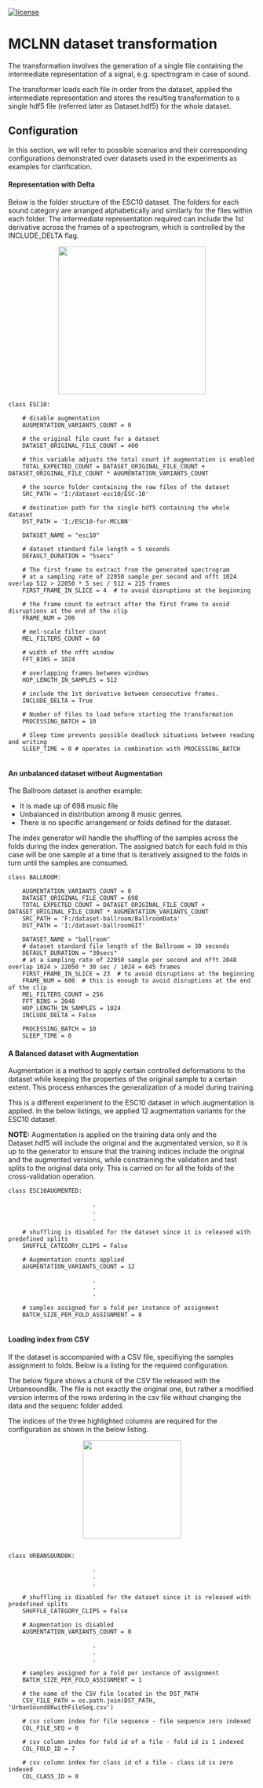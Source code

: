 

[![license](https://img.shields.io/github/license/mashape/apistatus.svg?maxAge=2592000)](https://github.com/fadymedhat/MCLNN/blob/master/LICENSE)

MCLNN dataset transformation
========
The transformation involves the generation of a single file containing the intermediate representation of a signal,
e.g. spectrogram in case of sound. 

The transformer loads each file in order from the dataset, applied the intermediate representation and stores the resulting
transformation to a single hdf5 file (referred later as Dataset.hdf5) for the whole dataset.


## Configuration 

In this section, we will refer to possible scenarios and their corresponding configurations demonstrated over datasets used 
in the experiments as examples for clarification.


#### Representation with Delta 

Below is the folder structure of the ESC10 dataset. The folders for each sound category are arranged alphabetically
 and similarly for the files within each folder. The intermediate representation required can include the 1st derivative 
 across the frames of a spectrogram, which is controlled by the INCLUDE_DELTA flag.
 
 
<p align='center'><img height="300"  src='imgs/esc10folderstructure.png'/></p>


```
class ESC10:
    
    # disable augmentation
    AUGMENTATION_VARIANTS_COUNT = 0
    
    # the original file count for a dataset
    DATASET_ORIGINAL_FILE_COUNT = 400
    
    # this variable adjusts the total count if augmentation is enabled
    TOTAL_EXPECTED_COUNT = DATASET_ORIGINAL_FILE_COUNT + DATASET_ORIGINAL_FILE_COUNT * AUGMENTATION_VARIANTS_COUNT
    
    # the source folder containing the raw files of the dataset
    SRC_PATH = 'I:/dataset-esc10/ESC-10'
    
    # destination path for the single hdf5 containing the whole dataset
    DST_PATH = 'I:/ESC10-for-MCLNN'

    DATASET_NAME = "esc10"
    
    # dataset standard file length = 5 seconds
    DEFAULT_DURATION = "5secs"
    
    # The first frame to extract from the generated spectrogram 
    # at a sampling rate of 22050 sample per second and nfft 1024 overlap 512 > 22050 * 5 sec / 512 = 215 frames
    FIRST_FRAME_IN_SLICE = 4  # to avoid disruptions at the beginning
    
    # the frame count to extract after the first frame to avoid disruptions at the end of the clip
    FRAME_NUM = 200  
   
    # mel-scale filter count
    MEL_FILTERS_COUNT = 60
    
    # width of the nfft window
    FFT_BINS = 1024
    
    # overlapping frames between windows 
    HOP_LENGTH_IN_SAMPLES = 512
    
    # include the 1st derivative between consecutive frames.
    INCLUDE_DELTA = True

    # Number of files to load before starting the transformation
    PROCESSING_BATCH = 10
    
    # Sleep time prevents possible deadlock situations between reading and writing 
    SLEEP_TIME = 0 # operates in combination with PROCESSING_BATCH
      
```


#### An unbalanced dataset without Augmentation

The Ballroom dataset is another example:
* It is made up of 698 music file 
* Unbalanced in distribution among 8 music genres. 
* There is no specific arrangement or folds defined for the dataset. 

The index generator will handle the shuffling of the samples across the folds during the index generation.
The assigned batch for each fold in this case will be one sample at a time that is iteratively assigned to the folds 
in turn until the samples are consumed.  

``` 	
class BALLROOM:

    AUGMENTATION_VARIANTS_COUNT = 0
    DATASET_ORIGINAL_FILE_COUNT = 698
    TOTAL_EXPECTED_COUNT = DATASET_ORIGINAL_FILE_COUNT + DATASET_ORIGINAL_FILE_COUNT * AUGMENTATION_VARIANTS_COUNT
    SRC_PATH = 'F:/dataset-ballroom/BallroomData'
    DST_PATH = 'I:/dataset-ballroomGIT'

    DATASET_NAME = "ballroom"
    # dataset standard file length of the Ballroom = 30 seconds
    DEFAULT_DURATION = "30secs"
    # at a sampling rate of 22050 sample per second and nfft 2048 overlap 1024 > 22050 * 30 sec / 1024 = 645 frames
    FIRST_FRAME_IN_SLICE = 23  # to avoid disruptions at the beginning
    FRAME_NUM = 600  # this is enough to avoid disruptions at the end of the clip
    MEL_FILTERS_COUNT = 256
    FFT_BINS = 2048
    HOP_LENGTH_IN_SAMPLES = 1024
    INCLUDE_DELTA = False

    PROCESSING_BATCH = 10
    SLEEP_TIME = 0

```


#### A Balanced dataset with Augmentation

Augmentation is a method to apply certain controlled deformations to the dataset while keeping the properties of the 
original sample to a certain extent. This process enhances the generalization of a model during training.  

This is a different experiment to the ESC10 dataset in which augmentation is applied. In the below listings, we applied 12 augmentation variants for the ESC10 dataset. 

__NOTE:__
 Augmentation is applied on the training data only and the Dataset.hdf5 will include the original and the augmentated
 version, so it is up to the generator to ensure that the training indices include the original and the augmented versions, 
 while constraining the validation and test splits to the original data only. This is carried on for all the folds of the 
 cross-validation operation.

```
class ESC10AUGMENTED:

                        .
                        .
                        .
    
    # shuffling is disabled for the dataset since it is released with predefined splits    
    SHUFFLE_CATEGORY_CLIPS = False
    
    # Augmentation counts applied
    AUGMENTATION_VARIANTS_COUNT = 12
    
                        .
                        .
                        .
    
    # samples assigned for a fold per instance of assignment 
    BATCH_SIZE_PER_FOLD_ASSIGNMENT = 8
    
```    
    
    
#### Loading index from CSV

If the dataset is accompanied with a CSV file, specifiying the samples assignment to folds. Below is a listing for the 
 required configuration.
 
 The below figure shows a chunk of the CSV file released with the Urbansound8k. The file is not exactly the original one,
 but rather a modified version interms of the rows ordering in the csv file without changing the data and the sequenc folder added.
 
 The indices of the three highlighted columns are required for the configuration as shown in the below listing. 
 
<p align='center'><img height='200' src='imgs/urbansound8kcsv.png'/></p>
 
 
```

class URBANSOUND8K:

                        .
                        .
                        .

    # shuffling is disabled for the dataset since it is released with predefined splits
    SHUFFLE_CATEGORY_CLIPS = False
    
    # Augmentation is disabled
    AUGMENTATION_VARIANTS_COUNT = 0

                        .
                        .
                        .

    # samples assigned for a fold per instance of assignment
    BATCH_SIZE_PER_FOLD_ASSIGNMENT = 1

    # the name of the CSV file located in the DST_PATH
    CSV_FILE_PATH = os.path.join(DST_PATH, 'UrbanSound8KwithFileSeq.csv')
    
    # csv column index for file sequence - file sequence zero indexed
    COL_FILE_SEQ = 0 
    
    # csv column index for fold id of a file - fold id is 1 indexed
    COL_FOLD_ID = 7 
    
    # csv column index for class id of a file - class id is zero indexed
    COL_CLASS_ID = 8
```